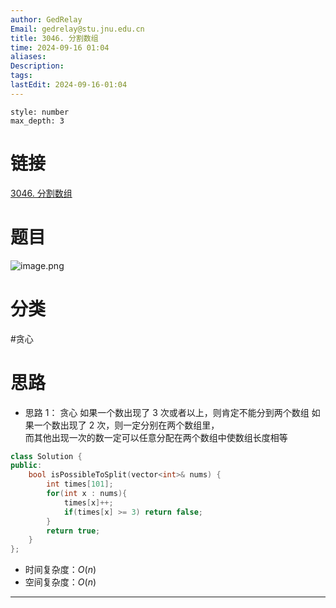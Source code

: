 ```yaml
---
author: GedRelay
Email: gedrelay@stu.jnu.edu.cn
title: 3046. 分割数组
time: 2024-09-16 01:04
aliases: 
Description: 
tags: 
lastEdit: 2024-09-16-01:04
---
```


```toc
style: number
max_depth: 3
```

# 链接
[3046. 分割数组](https://leetcode.cn/problems/split-the-array/) 

# 题目
![image.png](https://ged-pic-bed.oss-cn-guangzhou.aliyuncs.com/img/202409160104106.png)


# 分类
#贪心 

# 思路
- 思路 1：
贪心
如果一个数出现了 $3$ 次或者以上，则肯定不能分到两个数组 
如果一个数出现了 $2$ 次，则一定分别在两个数组里，  
而其他出现一次的数一定可以任意分配在两个数组中使数组长度相等


```cpp
class Solution {
public:
    bool isPossibleToSplit(vector<int>& nums) {
        int times[101];
        for(int x : nums){
            times[x]++;
            if(times[x] >= 3) return false;
        }
        return true;
    }
};
```


- 时间复杂度：${O\left( n \right)  }$ 
- 空间复杂度：${O\left( n \right)  }$ 


---

